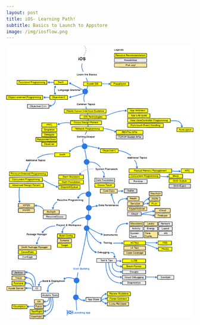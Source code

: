 ```yaml
---
layout: post
title: iOS- Learning Path!
subtitle: Basics to Launch to Appstore
image: /img/iosflow.png
---
```

![image](../img/iosflow.png)




 



 













